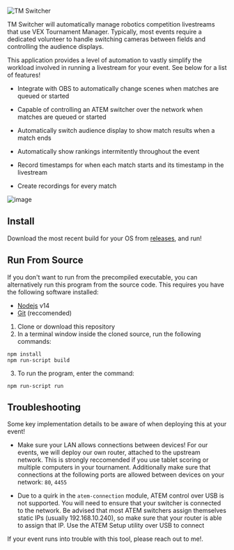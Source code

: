 ![TM Switcher](https://user-images.githubusercontent.com/8839926/194345784-558c3ab7-8e0b-4d5d-a789-0ef14376bb56.png)


TM Switcher will automatically manage robotics competition livestreams that use VEX Tournament Manager. Typically, most events require a dedicated volunteer to handle switching cameras between fields and controlling the audience displays.

This application provides a level of automation to vastly simplify the workload involved in running a livestream for your event. See below for a list of features!

- Integrate with OBS to automatically change scenes when matches are queued or started

- Capable of controlling an ATEM switcher over the network when matches are queued or started

- Automatically switch audience display to show match results when a match ends

- Automatically show rankings intermitently throughout the event

- Record timestamps for when each match starts and its timestamp in the livestream

- Create recordings for every match

![image](https://user-images.githubusercontent.com/8839926/153454145-18752edc-5022-4fa5-a0eb-538dfd4a5a1e.png)

## Install

Download the most recent build for your OS from [releases](https://github.com/MayorMonty/tm-obs-switcher/releases/), and run! 

## Run From Source

If you don't want to run from the precompiled executable, you can alternatively
run this program from the source code. This requires you have the following
software installed:

- [Nodejs](https://nodejs.org) v14
- [Git](https://git-scm.com) (reccomended)

1. Clone or download this repository
2. In a terminal window inside the cloned source, run the following commands:

```
npm install
npm run-script build
```

3. To run the program, enter the command:

```
npm run-script run
```


## Troubleshooting

Some key implementation details to be aware of when deploying this at your event!

- Make sure your LAN allows connections between devices! For our events, we will deploy our own router, attached to the upstream network. This is strongly reccomended if you use tablet scoring or multiple computers in your tournament. Additionally make sure that connections at the following ports are allowed between devices on your network: `80`, `4455`

- Due to a quirk in the `atem-connection` module, ATEM control over USB is not supported. You will need to ensure that your switcher is connected to the network. Be advised that most ATEM switchers assign themselves static IPs (usually 192.168.10.240), so make sure that your router is able to assign that IP. Use the ATEM Setup utility over USB to connect 


If your event runs into trouble with this tool, please reach out to me!.
